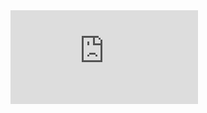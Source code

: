 <iframe src="https://www.youtube.com/embed/gikUibV67Pk" frameborder="0" allow="autoplay; encrypted-media" allowfullscreen></iframe>

